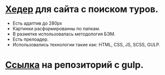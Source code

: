 # [Хедер][1] для сайта с поиском туров.

[1]: https://accura7e.github.io/Travelx/


* Есть адаптив до 280px
* Картинки расформированны по папкам.
* В разметке использовалась методология БЭМ.
* Есть прелоадер.
* Использовались технологии такие как: HTML, CSS, JS, SCSS, GULP.
  
# [Ссылка][2] на репозиторий с gulp.

[2]: https://github.com/accura7e/TravelAgent-gulp

